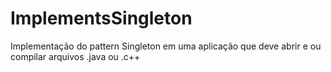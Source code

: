 # ImplementsSingleton
Implementação do pattern Singleton em uma aplicação que deve abrir e ou compilar arquivos .java ou .c++
